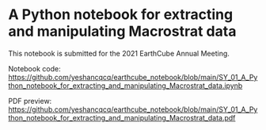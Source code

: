 # A Python notebook for extracting and manipulating Macrostrat data

This notebook is submitted for the 2021 EarthCube Annual Meeting.

Notebook code: https://github.com/yeshancqcq/earthcube_notebook/blob/main/SY_01_A_Python_notebook_for_extracting_and_manipulating_Macrostrat_data.ipynb

PDF preview: https://github.com/yeshancqcq/earthcube_notebook/blob/main/SY_01_A_Python_notebook_for_extracting_and_manipulating_Macrostrat_data.pdf

